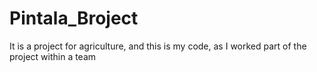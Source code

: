 # Pintala_Broject
It is a project for agriculture, and this is my code, as I worked part of the project within a team

